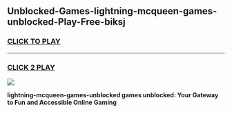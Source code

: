 
## Unblocked-Games-lightning-mcqueen-games-unblocked-Play-Free-biksj
<h3>
<a href="https://premium76.site?title=lightning-mcqueen-games-unblocked&ref=15A">CLICK TO PLAY</a></h3>
<hr>

<h3>
<a href="https://premium76.site?title=lightning-mcqueen-games-unblocked&ref=15A">CLICK 2 PLAY</a>
  
</h3>

<a href="https://premium76.site?title=lightning-mcqueen-games-unblocked&ref=15A"><img src="https://clearcache.store/games.png"></a>


**lightning-mcqueen-games-unblocked games unblocked: Your Gateway to Fun and Accessible Online Gaming**
